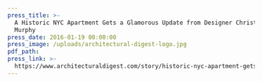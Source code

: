 ```yaml
---
press_title: >-
  A Historic NYC Apartment Gets a Glamorous Update from Designer Christina
  Murphy
press_date: 2016-01-19 00:00:00
press_image: /uploads/architectural-digest-logo.jpg
pdf_path:
press_link: >-
  https://www.architecturaldigest.com/story/historic-nyc-apartment-gets-update-from-christina-murphy
---
```


